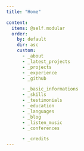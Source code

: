 ```yaml
---
title: "Home"

content:
  items: @self.modular
  order:
    by: default
    dir: asc
    custom:
      - _about
      - _latest_projects
      - _projects
      - _experience
      - _github

      - _basic_informations
      - _skills
      - _testimonials
      - _education
      - _languages
      - _blog
      - _listen_music
      - _conferences

      - _credits
---
```

